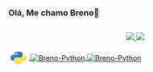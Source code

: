 ### Olá, Me chamo Breno👋
##

<div align="center">
  <a href="https://github.com/breno-rossi">
  <img height="180em" src="https://github-readme-stats.vercel.app/api?username=breno-rossi&show_icons=true&include_all_commits=true&count_private=true&locale=pt-br&env=PAT_1"/>
  <img height="180em" src="https://github-readme-stats.vercel.app/api/top-langs/?username=breno-rossi&langs_count=7&locale=pt-br&env=PAT_1"/>
</div>
 
<div style="display: inline_block"><br>
  <img align="center" alt="Breno-Python" height="30" width="40" src="https://raw.githubusercontent.com/devicons/devicon/master/icons/python/python-original.svg">
  <img align="center" alt="Breno-Python" height="30" width="40" src="https://cdn.jsdelivr.net/gh/devicons/devicon/icons/vscode/vscode-original.svg">
  <img align="center" alt="Breno-Python" height="30" width="40" src="https://cdn.jsdelivr.net/gh/devicons/devicon/icons/anaconda/anaconda-original.svg">
</div>



<!--
**breno-rossi/breno-rossi** is a ✨ _special_ ✨ repository because its `README.md` (this file) appears on your GitHub profile.

Here are some ideas to get you started:

- 🔭 I’m currently working on ...
- 🌱 I’m currently learning ...
- 👯 I’m looking to collaborate on ...
- 🤔 I’m looking for help with ...
- 💬 Ask me about ...
- 📫 How to reach me: ...
- 😄 Pronouns: ...
- ⚡ Fun fact: ...
-->
